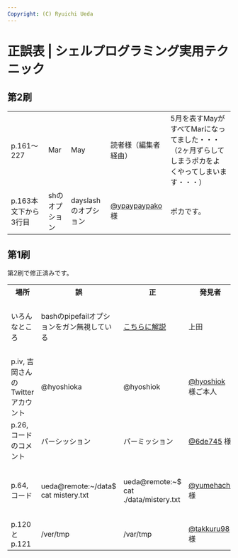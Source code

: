 ```yaml
---
Copyright: (C) Ryuichi Ueda
---
```



# 正誤表 | シェルプログラミング実用テクニック
<h2>第2刷</h2>

<table>
 <tr>
 <td>p.161〜227</td>
 <td>Mar</td>
 <td>May</td>
 <td>読者様（編集者経由）</td>
 <td>5月を表すMayがすべてMarになってました・・・（2ヶ月ずらしてしまうポカをよくやってしまいます・・・）</td>
 </tr>
 <tr>
 <td>p.163本文下から3行目</td>
 <td>shのオプション</td>
 <td>dayslashのオプション</td>
 <td><a href="https://twitter.com/ypaypaypako" target="_blank">@ypaypaypako</a> 様</td>
 <td>ポカです。</td>
 </tr>
</table>

<h2>第1刷</h2>

第2刷で修正済みです。

<table>
 <tr><th>場所</th><th>誤</th><th>正</th><th>発見者</th><th>備考</ht></tr>
 <tr>
 <td>いろんなところ</td>
 <td>bashのpipefailオプションをガン無視している</td>
 <td><a href="/?post=05953" target="_blank">こちらに解説</a></td>
 <td>上田</td>
 <td>すいません。存在を見落としておりました。</td>
 </tr>
 <tr>
 <td>p.iv, 吉岡さんのTwitterアカウント</td>
 <td>@hyoshioka</td>
 <td>@hyoshiok</td>
 <td><a href="https://twitter.com/hyoshiok" target="_blank">@hyoshiok</a> 様ご本人</td>
 <td>ゴメンナサイゴメンナサイ！！！</td>
 </tr>
 <tr>
 <td>p.26, コードのコメント</td>
 <td>パーシッション</td>
 <td>パーミッション</td>
 <td><a href="https://twitter.com/6de745" target="_blank">@6de745</a> 様</td>
 <td></td>
 </tr>
 <tr>
 <td>p.64, コード</td>
 <td>ueda@remote:~/data$ cat mistery.txt</td>
 <td>ueda@remote:~$ cat ./data/mistery.txt</td>
 <td><a href="https://twitter.com/yumehachi" target="_blank">@yumehachi</a> 様</td>
 <td>ディレクトリが瞬間移動してましたね・・・</td>
 </tr>
 <tr>
 <td>p.120とp.121</td>
 <td>/ver/tmp</td>
 <td>/var/tmp</td>
 <td><a href="https://twitter.com/takkuru98" target="_blank">@takkuru98</a> 様</td>
 <td></td>
 </tr>
</table>
